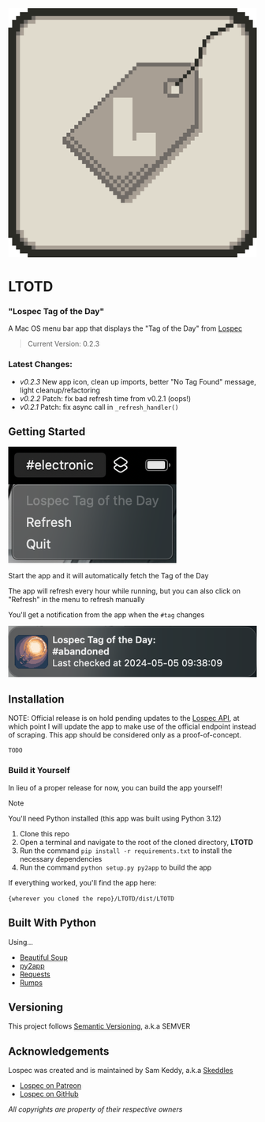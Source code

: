 <img src="src/appicon.png" alt="app icon - a stylized pixel-art image of a lightbulb"/>

# LTOTD
### "Lospec Tag of the Day"

A Mac OS menu bar app that displays the "Tag of the Day" from [Lospec](https://lospec.com)

> Current Version: 0.2.3

### Latest Changes:
- *v0.2.3* New app icon, clean up imports, better "No Tag Found" message, light cleanup/refactoring
- *v0.2.2* Patch: fix bad refresh time from v0.2.1 (oops!)
- *v0.2.1* Patch: fix async call in `_refresh_handler()`

## Getting Started

<img src="screenshots/main.png" alt="a screenshot of the main application menu" />

Start the app and it will automatically fetch the Tag of the Day

The app will refresh every hour while running, but you can also click on "Refresh" in the menu to refresh manually

You'll get a notification from the app when the `#tag` changes

<img src="screenshots/notification.png" alt="a screenshot of a typical notification from this app" />

## Installation

NOTE: Official release is on hold pending updates to the [Lospec API](https://lospec.com/palettes/api), at which point I will update the app to make use of the official endpoint instead of scraping. This app should be considered only as a proof-of-concept.

    TODO

### Build it Yourself

In lieu of a proper release for now, you can build the app yourself!

> [!NOTE]
> You'll need Python installed (this app was built using Python 3.12)

1. Clone this repo
2. Open a terminal and navigate to the root of the cloned directory, **LTOTD**
3. Run the command `pip install -r requirements.txt` to install the necessary dependencies
4. Run the command `python setup.py py2app` to build the app

If everything worked, you'll find the app here:

`{wherever you cloned the repo}/LTOTD/dist/LTOTD`

## Built With Python

  Using...
  - [Beautiful Soup](https://beautiful-soup-4.readthedocs.io/en/latest/)
  - [py2app](https://py2app.readthedocs.io/en/latest/index.htm)
  - [Requests](https://requests.readthedocs.io/en/latest/)
  - [Rumps](https://github.com/jaredks/rumps?tab=readme-ov-file)
## Versioning

This project follows [Semantic Versioning](http://semver.org/), a.k.a SEMVER

## Acknowledgements

Lospec was created and is maintained by Sam Keddy, a.k.a [Skeddles](https://github.com/Skeddles)

- [Lospec on Patreon](https://www.patreon.com/lospec)
- [Lospec on GitHub](https://github.com/lospec)

*All copyrights are property of their respective owners*
